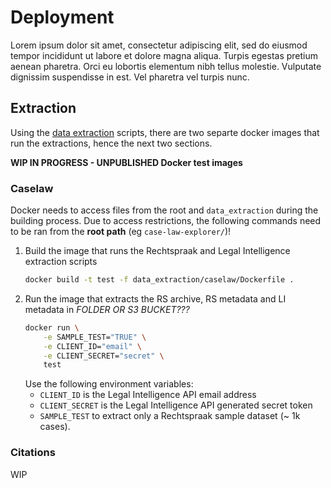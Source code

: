 # Deployment
Lorem ipsum dolor sit amet, consectetur adipiscing elit, sed do eiusmod tempor incididunt ut labore et dolore magna aliqua. Turpis egestas pretium aenean pharetra. Orci eu lobortis elementum nibh tellus molestie. Vulputate dignissim suspendisse in est. Vel pharetra vel turpis nunc.

## Extraction
Using the [data extraction](/elt/?id=extract) scripts, there are two separte docker images that run the extractions, hence the next two sections.

**WIP IN PROGRESS - UNPUBLISHED Docker test images**

### Caselaw
Docker needs to access files from the root and `data_extraction` during the building process. Due to access restrictions, the following commands need to be ran from the **root path** (eg `case-law-explorer/`)!

1. Build the image that runs the Rechtspraak and Legal Intelligence extraction scripts
    ```bash
    docker build -t test -f data_extraction/caselaw/Dockerfile .
    ```
2. Run the image that extracts the RS archive, RS metadata and LI metadata in *FOLDER OR S3 BUCKET???*
   ```bash
   docker run \
       -e SAMPLE_TEST="TRUE" \
       -e CLIENT_ID="email" \
       -e CLIENT_SECRET="secret" \
       test  
   ``` 
   Use the following environment variables: 
    - `CLIENT_ID` is the Legal Intelligence API email address
    - `CLIENT_SECRET` is the Legal Intelligence API generated secret token
    - `SAMPLE_TEST` to extract only a Rechtspraak sample dataset (~ 1k cases).

### Citations

WIP